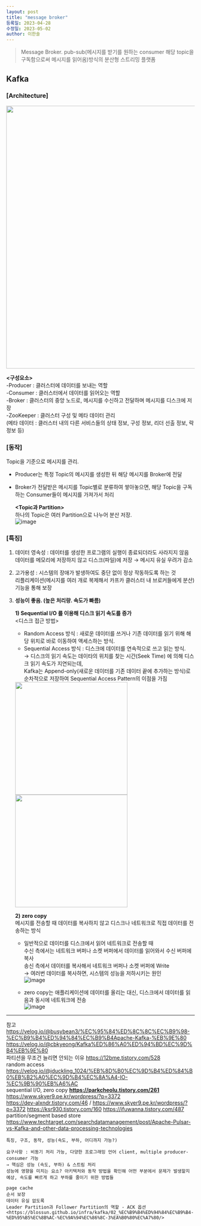 ```yaml
---
layout: post
title: "message broker"
등록일: 2023-04-28
수정일: 2023-05-02
author: 이한솔
---
```


> Message Broker. pub-sub(메시지를 받기를 원하는 consumer 해당 topic을 구독함으로써 메시지를 읽어옴)방식의 분산형 스트리밍 플랫폼    

## **Kafka**    

### **[Architecture]**
<img src="https://user-images.githubusercontent.com/109563345/235531340-bc045761-0c29-4859-a993-0d5796f559c3.png" width="700">    

**<구성요소>**   
-Producer : 클러스터에 데이터를 보내는 역할    
-Consumer : 클러스터에서 데이터를 읽어오는 역할    
-Broker : 클러스터의 중앙 노드로, 메시지를 수신하고 전달하며 메시지를 디스크에 저장    
-ZooKeeper : 클러스터 구성 및 메타 데이터 관리    
(메타 데이터 : 클러스터 내의 다른 서비스들의 상태 정보, 구성 정보, 리더 선출 정보, 락 정보 등)

### **[동작]**    
Topic을 기준으로 메시지를 관리.    
- Producer는 특정 Topic의 메시지를 생성한 뒤 해당 메시지를 Broker에 전달    
- Broker가 전달받은 메시지를 Topic별로 분류하여 쌓아놓으면, 해당 Topic을 구독하는 Consumer들이 메시지를 가져가서 처리    

  **<Topic과 Partition>**    
  하나의 Topic은 여러 Partition으로 나누어 분산 저장.        
  ![image](https://user-images.githubusercontent.com/109563345/235552672-0dfc0d4c-d7c3-4c60-9701-bc2224f81a50.png)


### **[특징]**    
1. 데이터 영속성 : 데이터를 생성한 프로그램의 실행이 종료되더라도 사라지지 않음     
데이터를 메모리에 저장하지 않고 디스크(파일)에 저장 → 메시지 유실 우려가 감소    
2. 고가용성 : 시스템의 장애가 발생하여도 중단 없이 정상 작동하도록 하는 것    
리플리케이션(메시지를 여러 개로 복제해서 카프카 클러스터 내 브로커들에게 분산) 기능을 통해 보장    
3. **성능이 좋음. (높은 처리량. 속도가 빠름)**    

    **1) Sequential I/O 를 이용해 디스크 읽기 속도를 증가**    
    <디스크 접근 방법>    
    - Random Access 방식 : 새로운 데이터를 쓰거나 기존 데이터를 읽기 위해 해당 위치로 바로 이동하여 액세스하는 방식.
    - Sequential Access 방식 : 디스크에 데이터를 연속적으로 쓰고 읽는 방식.    
    → 디스크의 읽기 속도는 데이타의 위치를 찾는 시간(Seek Time) 에 의해 디스크 읽기 속도가 지연되는데,    
    Kafka는 Append-only(새로운 데이터를 기존 데이터 끝에 추가하는 방식)로 순차적으로 저장하여 Sequential Access Pattern의 이점을 가짐     
    <img src="https://user-images.githubusercontent.com/109563345/236051745-755c1169-94ae-4087-ac5b-7900390dbdd8.png" width="300">
    <img src="https://user-images.githubusercontent.com/109563345/236053467-e5b9f3c3-09f3-40dc-ba4a-ef659dc0c2d8.png" width="300"><BR>
    
    **2) zero copy**    
    메시지를 전송할 때 데이터를 복사하지 않고 디스크나 네트워크로 직접 데이터를 전송하는 방식    
    - 일반적으로 데이터를 디스크에서 읽어 네트워크로 전송할 때    
      수신 측에서는 네트워크 버퍼나 소켓 버퍼에서 데이터를 읽어와서 수신 버퍼에 복사    
      송신 측에서 데이터를 복사해서 네트워크 버퍼나 소켓 버퍼에 Write    
      → 여러번 데이터를 복사하면, 시스템의 성능을 저하시키는 원인   
 ![image](https://user-images.githubusercontent.com/109563345/236056768-b8c370e7-49e1-4bad-87c5-9875bf63ec39.png)

    - zero copy는 애플리케이션에 데이터를 올리는 대신, 디스크에서 데이터를 읽음과 동시에 네트워크에 전송    
 ![image](https://user-images.githubusercontent.com/109563345/236057939-7f74a787-9b55-4bbf-bee6-1ff6ea5b0a25.png)
 
---
참고    
<https://velog.io/@busybean3/%EC%95%84%ED%8C%8C%EC%B9%98-%EC%B9%B4%ED%94%84%EC%B9%B4Apache-Kafka-%EB%9E%80>
<https://velog.io/@cbkyeong/Kafka%ED%86%A0%ED%94%BD%EC%9D%B4%EB%9E%80>    
파티션을 무조건 늘리면 안되는 이유 <https://12bme.tistory.com/528>    
random access <https://velog.io/@jduckling_1024/%EB%8D%B0%EC%9D%B4%ED%84%B0%EB%B2%A0%EC%9D%B4%EC%8A%A4-IO-%EC%9B%90%EB%A6%AC>    
sequential I/O, zero copy **<https://parkcheolu.tistory.com/261>** <https://www.skyer9.pe.kr/wordpress/?p=3372>  
<https://dev-alxndr.tistory.com/46> / <https://www.skyer9.pe.kr/wordpress/?p=3372> <https://ksr930.tistory.com/160> <https://ifuwanna.tistory.com/487>    
partition/segment based store <https://www.techtarget.com/searchdatamanagement/post/Apache-Pulsar-vs-Kafka-and-other-data-processing-technologies>

```
특징, 구조, 동작, 성능(속도, 부하, 어디까지 가능?)

요구사항 : 비동기 처리 가능, 다양한 프로그래밍 언어 client, multiple producer-consumer 가능    
→ 핵심은 성능 (속도, 부하) & 스트림 처리    
성능에 영향을 미치는 요소? 아키텍처와 동작 방법을 확인해 어떤 부분에서 문제가 발생할지 예상, 속도를 빠르게 하고 부하를 줄이기 위한 방법들    
 
page cache 
순서 보장    
데이터 유실 없도록    
Leader Partition과 Follower Partition의 역할 - ACK 옵션 <https://blossun.github.io/infra/kafka/02_%EC%B9%B4%ED%94%84%EC%B9%B4-%ED%95%B5%EC%8B%AC-%EC%9A%94%EC%86%8C-3%EA%B0%80%EC%A7%80/>    
```

